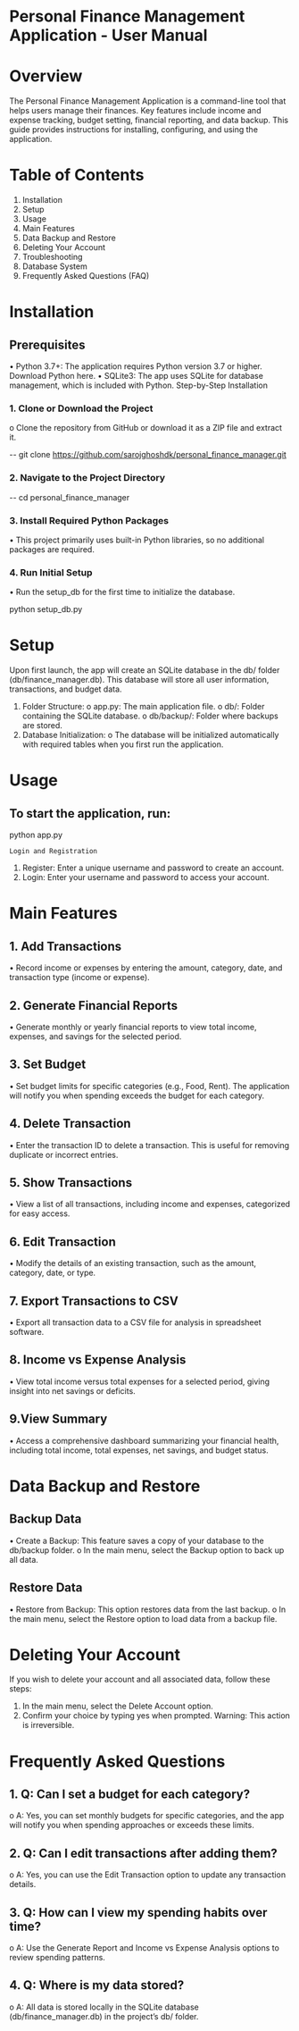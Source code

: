 # Personal Finance Management Application - User Manual

# Overview
The Personal Finance Management Application is a command-line tool that helps users manage their finances. Key features include income and expense tracking, budget setting, financial reporting, and data backup. This guide provides instructions for installing, configuring, and using the application.

# Table of Contents
1.	Installation
2.	Setup
3.	Usage
4.	Main Features
5.	Data Backup and Restore
6.	Deleting Your Account
7.	Troubleshooting
8.	Database System
9.	Frequently Asked Questions (FAQ)

# Installation
## Prerequisites
•	Python 3.7+: The application requires Python version 3.7 or higher. Download Python here.
•	SQLite3: The app uses SQLite for database management, which is included with Python.
Step-by-Step Installation
### 1.	Clone or Download the Project
o	Clone the repository from GitHub or download it as a ZIP file and extract it.

-- git clone https://github.com/sarojghoshdk/personal_finance_manager.git


### 2.	Navigate to the Project Directory

-- cd personal_finance_manager

### 3.	 Install Required Python Packages
•	This project primarily uses built-in Python libraries, so no additional packages are required.
### 4.	 Run Initial Setup
•	Run the setup_db for the first time to initialize the database.

python setup_db.py


# Setup
Upon first launch, the app will create an SQLite database in the db/ folder (db/finance_manager.db). This database will store all user information, transactions, and budget data.
1.	Folder Structure:
o	app.py: The main application file.
o	db/: Folder containing the SQLite database.
o	db/backup/: Folder where backups are stored.
2.	Database Initialization:
o	The database will be initialized automatically with required tables when you first run the application.

# Usage
## To start the application, run:
			
python app.py


	Login and Registration
1.	Register: Enter a unique username and password to create an account.
2.	Login: Enter your username and password to access your account.



# Main Features
## 1. Add Transactions
•	Record income or expenses by entering the amount, category, date, and transaction type (income or expense).
## 2. Generate Financial Reports
•	Generate monthly or yearly financial reports to view total income, expenses, and savings for the selected period.
## 3. Set Budget
•	Set budget limits for specific categories (e.g., Food, Rent). The application will notify you when spending exceeds the budget for each category.
## 4. Delete Transaction
•	Enter the transaction ID to delete a transaction. This is useful for removing duplicate or incorrect entries.
## 5. Show Transactions
•	View a list of all transactions, including income and expenses, categorized for easy access.
## 6. Edit Transaction
•	Modify the details of an existing transaction, such as the amount, category, date, or type.
## 7. Export Transactions to CSV
•	Export all transaction data to a CSV file for analysis in spreadsheet software.
## 8. Income vs Expense Analysis
•	View total income versus total expenses for a selected period, giving insight into net savings or deficits.
## 9.View Summary 
•	Access a comprehensive dashboard summarizing your financial health, including total income, total expenses, net savings, and budget status.


# Data Backup and Restore
## Backup Data
•	Create a Backup: This feature saves a copy of your database to the db/backup folder.
o	In the main menu, select the Backup option to back up all data.
## Restore Data
•	Restore from Backup: This option restores data from the last backup.
o	In the main menu, select the Restore option to load data from a backup file.

# Deleting Your Account
If you wish to delete your account and all associated data, follow these steps:
1.	In the main menu, select the Delete Account option.
2.	Confirm your choice by typing yes when prompted. Warning: This action is irreversible.

# Frequently Asked Questions
## 1.	Q: Can I set a budget for each category?
o	A: Yes, you can set monthly budgets for specific categories, and the app will notify you when spending approaches or exceeds these limits.
## 2.	Q: Can I edit transactions after adding them?
o	A: Yes, you can use the Edit Transaction option to update any transaction details.
## 3.	Q: How can I view my spending habits over time?
o	A: Use the Generate Report and Income vs Expense Analysis options to review spending patterns.
## 4.	Q: Where is my data stored?
o	A: All data is stored locally in the SQLite database (db/finance_manager.db) in the project’s db/ folder.

